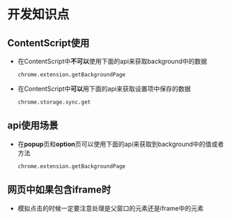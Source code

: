 # 开发知识点
## ContentScript使用
* 在ContentScript中**不可以**使用下面的api来获取background中的数据
  <pre><code>chrome.extension.getBackgroundPage</code></pre>
* 在ContentScript中**可以**用下面的api来获取设置项中保存的数据
  <pre><code>chrome.storage.sync.get</code></pre>
## api使用场景
* 在**popup**页和**option**页可以使用下面的api来获取到background中的值或者方法
  <pre><code>chrome.extension.getBackgroundPage</code></pre>

## 网页中如果包含iframe时
* 模拟点击的时候一定要注意处理是父窗口的元素还是iframe中的元素



